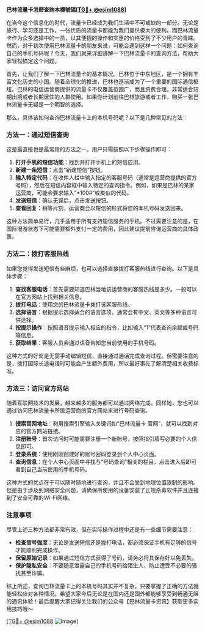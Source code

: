 **巴林流量卡怎麽查詢本機號碼[[TG💪+ @esim1088](https://t.me/s/esim1088)]**

在当今这个信息化的时代，流量卡已经成为我们生活中不可或缺的一部分。无论是旅行、学习还是工作，一张优质的流量卡都能为我们提供极大的便利。而巴林流量卡作为众多选择中的一员，以其便捷的操作和实惠的价格受到了不少用户的青睐。然而，对于初次使用巴林流量卡的朋友来说，可能会遇到这样一个问题：如何查询自己的手机号码呢？今天，我们就来详细讲解一下巴林流量卡的查询方法，帮助大家轻松搞定这个问题。

首先，让我们了解一下巴林流量卡的基本情况。巴林位于中东地区，是一个拥有丰富文化历史的小国。随着全球化的推进，巴林也逐渐成为了一个重要的国际通信枢纽。巴林的电信运营商提供的流量卡不仅覆盖范围广，而且资费合理，非常适合短期出境或者长期居住的人群使用。如果你计划前往巴林旅游或者工作，购买一张巴林流量卡无疑是一个明智的选择。

那么，具体该如何查询巴林流量卡上的本机号码呢？以下是几种常见的方法：

### 方法一：通过短信查询

这是最直接也是最常用的方法之一。用户只需按照以下步骤操作即可：

1. **打开手机的短信功能**：找到并打开手机上的短信应用。
2. **新建一条短信**：点击“新建短信”按钮。
3. **输入特定代码**：在收件人栏中输入指定的客服号码（通常是运营商提供的官方号码），然后在短信内容框中输入特定的查询指令。例如，如果是巴林的某家运营商，可能会要求输入“*100#”或类似的代码。
4. **发送短信**：确认无误后，点击发送按钮。
5. **查看回复**：稍等片刻，运营商会以短信的形式将您的本机号码发送回来。

这种方法简单易行，几乎适用于所有支持短信服务的手机。不过需要注意的是，在国际漫游状态下可能需要额外支付一定的费用，因此建议提前咨询运营商的具体政策。

### 方法二：拨打客服热线

如果您觉得发送短信有些麻烦，也可以选择直接拨打客服热线进行查询。以下是具体步骤：

1. **查找客服电话**：首先需要知道巴林当地该运营商的客服热线是多少。一般可以在官方网站上找到相关信息。
2. **拨打电话**：使用您的巴林流量卡拨打该客服热线。
3. **选择语言**：根据提示选择适合的语言选项，通常会有中文、英文等多种语言可供选择。
4. **按提示操作**：按照语音提示输入相应的指令，比如输入“1”代表查询余额或号码等信息。
5. **获取结果**：客服人员会通过语音告知您当前使用的手机号码。

这种方式的好处是无需手动编辑短信，直接通过通话完成查询过程。但需要注意的是，拨打国际长途电话时可能会产生额外费用，所以最好事先了解清楚相关收费标准。

### 方法三：访问官方网站

随着互联网技术的发展，越来越多的服务都可以通过网络完成。同样地，您也可以通过访问巴林流量卡所属运营商的官方网站来进行号码查询。

1. **搜索官网地址**：利用搜索引擎输入关键词如“巴林流量卡 官网”，就可以找到对应的官方网站链接。
2. **注册账号**：首次访问时可能需要注册一个新账号，按照指引填写必要的个人信息即可。
3. **登录系统**：使用刚刚创建好的账号密码登录到个人中心页面。
4. **查询信息**：在个人中心页面中寻找与“号码查询”相关的栏目，点击进入后即可看到自己当前使用的手机号码。

这种方式的优点在于可以随时随地进行查询，并且不会受到地理位置限制的影响。但是由于涉及到网络安全问题，请确保所使用的设备安装了正规杀毒软件并且连接到了安全可靠的Wi-Fi网络。

### 注意事项

尽管上述三种方法都非常有效，但在实际操作过程中还是有一些细节需要注意：

- **检查信号强度**：无论是发送短信还是拨打电话，都必须保证手机有足够的信号才能顺利完成操作。
- **保留原始记录**：如果通过短信方式获得了号码，请务必将其保存好以免丢失。
- **保护隐私安全**：不要随意泄露自己的手机号码给陌生人，防止遭受不必要的骚扰甚至诈骗。

综上所述，查询巴林流量卡上的本机号码其实并不复杂，只要掌握了正确的方法就能轻松应对各种情况。希望大家今后无论是在国内还是国外都能够享受到畅通无阻的通讯体验！最后提醒大家记得关注我们的公众号【巴林流量卡资讯】获取更多实用技巧哦～

[[TG💪+ @esim1088](https://t.me/s/esim1088) ![Image](https://i.postimg.cc/4NQfJmqS/Snipaste-2025-05-13-00-14-12.png)]